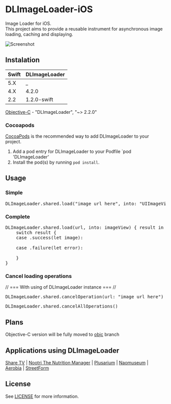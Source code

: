 DLImageLoader-iOS
=================

Image Loader for iOS. <br/>
This project aims to provide a reusable instrument for asynchronous image loading, caching and displaying.

![Screenshot](https://raw.githubusercontent.com/AndreyLunevich/DLImageLoader-iOS/master/dlil.png)

## Instalation

| Swift | DLImageLoader |
| ----- | ------------- |
| 5.X   | _             |
| 4.X   | 4.2.0         |
| 2.2   | 1.2.0-swift   |

[Objective-C](https://github.com/AndreyLunevich/DLImageLoader-iOS/tree/objc) - "DLImageLoader", "~> 2.2.0"

### Cocoapods

[CocoaPods](http://cocoapods.org) is the recommended way to add DLImageLoader to your project.

1. Add a pod entry for DLImageLoader to your Podfile `pod 'DLImageLoader'
2. Install the pod(s) by running `pod install`.

## Usage

### Simple

<pre>
DLImageLoader.shared.load("image_url_here", into: "UIImageView here")
</pre>

### Complete

<pre>
DLImageLoader.shared.load(url, into: imageView) { result in
    switch result {
    case .success(let image):

    case .failure(let error):

    }
}
</pre>

### Cancel loading operations

// === With using of DLImageLoader instance === //

<pre>
DLImageLoader.shared.cancelOperation(url: "image_url_here")
</pre>

<pre>
DLImageLoader.shared.cancelAllOperations()
</pre>


## Plans

Objective-C version will be fully moved to [objc](https://github.com/AndreyLunevich/DLImageLoader-iOS/tree/objc) branch

## Applications using DLImageLoader

[Share TV](https://itunes.apple.com/br/app/share-tv-rede-social-para/id1097456577?mt=8) |
[Nootri The Nutrition Manager](https://itunes.apple.com/US/app/id912109727?mt=8) |
[Plusarium](https://itunes.apple.com/us/app/plusarium/id901280642?l=ru&ls=1&mt=8) |
[Naomuseum](https://itunes.apple.com/ru/app/naomuseum/id847290457?mt=8) | [Aerobia](https://itunes.apple.com/us/app/aerobia/id566375588?mt=8) | [StreetForm](https://itunes.apple.com/us/app/easy/id874395902?ls=1&mt=8)

## License

See [LICENSE](https://github.com/AndreyLunevich/DLImageLoader-iOS/blob/master/LICENSE) for more information.